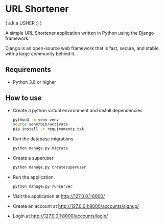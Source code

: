 # URL Shortener

( a.k.a USHER :) )

A simple URL Shortener application written in Python using the Django framework.

Django is an open-source web framework that is fast, secure, and stable, with a large community behind it.

## Requirements

- Python 3.8 or higher

## How to use

- Create a python virtual environment and install dependencies

  ```bash
  python3 -m venv venv
  source venv/bin/activate
  pip install -r requirements.txt
  ```

- Run the database migrations

  ```bash
  python manage.py migrate
  ```

- Create a superuser

  ```bash
  python manage.py createsuperuser
  ```

- Run the application

  ```bash
  python manage.py runserver
  ```

- Visit the application at http://127.0.0.1:8000/
- Create an account at http://127.0.0.1:8000/accounts/signup/
- Login at http://127.0.0.1:8000/accounts/login/
